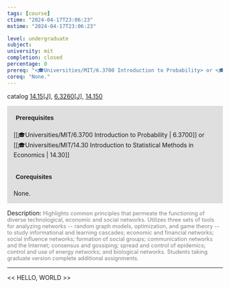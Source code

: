 ```yaml
---
tags: [course]
ctime: "2024-04-17T23:06:23"
mstime: "2024-04-17T23:06:23"

level: undergraduate
subject: 
university: mit
completion: closed
percentage: 0
prereq: "<🎓Universities/MIT/6.3700 Introduction to Probability> or <🎓Universities/MIT/14.30 Introduction to Statistical Methods in Economics>"
coreq: "None."
---
```


catalog [14.15[J]](http://student.mit.edu/catalog/m14a.html#14.15), [6.3260[J]](http://student.mit.edu/catalog/m6c.html#6.3260), [14.150](http://student.mit.edu/catalog/m14a.html#14.150)

<span style="display: block; padding: 15px; background-color: rgb(100, 100, 100, 0.2);"><font id="m_prereq913_0" style="display: block; font-family: Arial, sans-serif; font-weight: bold; padding: 5px">Prerequisites</font><br><span id="prereq913_0">[[🎓Universities/MIT/6.3700 Introduction to Probability | 6.3700]] or [[🎓Universities/MIT/14.30 Introduction to Statistical Methods in Economics | 14.30]]</span></span>
<span style="display: block; padding: 15px; background-color: rgb(100, 100, 100, 0.2);"><font id="m_coreq913_0" style="display: block; font-family: Arial, sans-serif; font-weight: bold; padding: 5px">Corequisites</font><br><span id="coreq913_0">None.</span></span>

<font style="">Description:</font>
<font style="color: grey; font-size: 0.8rem;">Highlights common principles that permeate the functioning of diverse technological, economic and social networks. Utilizes three sets of tools for analyzing networks -- random graph models, optimization, and game theory -- to study informational and learning cascades; economic and financial networks; social influence networks; formation of social groups; communication networks and the Internet; consensus and gossiping; spread and control of epidemics; control and use of energy networks; and biological networks. Students taking graduate version complete additional assignments.</font>



---

<< HELLO, WORLD >>
